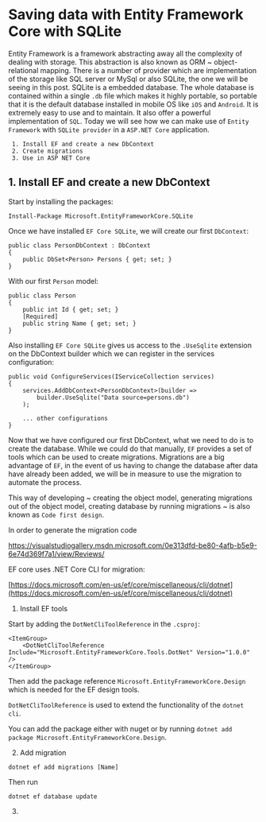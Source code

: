 # Saving data with Entity Framework Core with SQLite

Entity Framework is a framework abstracting away all the complexity of dealing with storage. This abstraction is also known as ORM ~ object-relational mapping.
There is a number of provider which are implementation of the storage like SQL server or MySql or also SQLite, the one we will be seeing in this post.
SQLite is a embedded database. The whole database is contained within a single `.db` file which makes it highly portable, so portable that it is the default database installed in mobile OS like `iOS` and `Android`. It is extremely easy to use and to maintain. It also offer a powerful implementation of `SQL`. Today we will see how we can make use of `Entity Framework` with `SQLite provider` in a `ASP.NET Core` application.

```
 1. Install EF and create a new DbContext
 2. Create migrations
 3. Use in ASP NET Core
``` 

## 1. Install EF and create a new DbContext

Start by installing the packages:

```
Install-Package Microsoft.EntityFrameworkCore.SQLite
```

Once we have installed `EF Core SQLite`, we will create our first `DbContext`:

```
public class PersonDbContext : DbContext
{ 
    public DbSet<Person> Persons { get; set; }
}
```

With our first `Person` model:

```
public class Person
{
    public int Id { get; set; }
    [Required]
    public string Name { get; set; }
}
```

Also installing `EF Core SQLite` gives us access to the `.UseSqlite` extension on the DbContext builder which we can register in the services configuration:

```
public void ConfigureServices(IServiceCollection services)
{
    services.AddDbContext<PersonDbContext>(builder =>
        builder.UseSqlite("Data source=persons.db")
    );

    ... other configurations
}
```

Now that we have configured our first DbContext, what we need to do is to create the database.
While we could do that manually, `EF` provides a set of tools which can be used to create migrations.
Migrations are a big advantage of `EF`, in the event of us having to change the database after data have already been added, we will be in measure to use the migration to automate the process.

This way of developing ~ creating the object model, generating migrations out of the object model, creating database by running migrations ~ is also known as `Code first design`.

In order to generate the migration code

https://visualstudiogallery.msdn.microsoft.com/0e313dfd-be80-4afb-b5e9-6e74d369f7a1/view/Reviews/

EF core uses .NET Core CLI for migration:

[https://docs.microsoft.com/en-us/ef/core/miscellaneous/cli/dotnet](https://docs.microsoft.com/en-us/ef/core/miscellaneous/cli/dotnet)

1. Install EF tools

Start by adding the `DotNetCliToolReference` in the `.csproj`:

```
<ItemGroup>
    <DotNetCliToolReference Include="Microsoft.EntityFrameworkCore.Tools.DotNet" Version="1.0.0" />
</ItemGroup>
```

Then add the package reference `Microsoft.EntityFrameworkCore.Design` which is needed for the EF design tools.

`DotNetCliToolReference` is used to extend the functionality of the `dotnet cli`.

You can add the package either with nuget or by running `dotnet add package Microsoft.EntityFrameworkCore.Design`.


2. Add migration

```
dotnet ef add migrations [Name]
```

Then run

```
dotnet ef database update
```

3. 